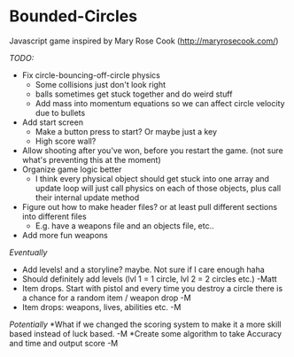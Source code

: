 # Bounded-Circles
Javascript game inspired by Mary Rose Cook (http://maryrosecook.com/)

*TODO:*
* Fix circle-bouncing-off-circle physics
  * Some collisions just don't look right
  * balls sometimes get stuck together and do weird stuff
  * Add mass into momentum equations so we can affect circle velocity due to bullets
* Add start screen 
  * Make a button press to start? Or maybe just a key
  * High score wall?
* Allow shooting after you've won, before you restart the game. (not sure what's preventing this at the moment)
* Organize game logic better
  * I think every physical object should get stuck into one array and update loop will just call physics on each of those objects, plus call their internal update method
* Figure out how to make header files? or at least pull different sections into different files
  * E.g. have a weapons file and an objects file, etc..
* Add more fun weapons

*Eventually*
* Add levels! and a storyline? maybe. Not sure if I care enough haha
* Should definitely add levels (lvl 1 = 1 circle, lvl 2 = 2 circles etc.) -Matt
* Item drops. Start with pistol and every time you destroy a circle there is a chance for a random item / weapon drop -M
* Item drops: weapons, lives, abilities etc. -M

*Potentially*
*What if we changed the scoring system to make it a more skill based instead of luck based. -M
*Create some algorithm to take Accuracy and time and output score -M
